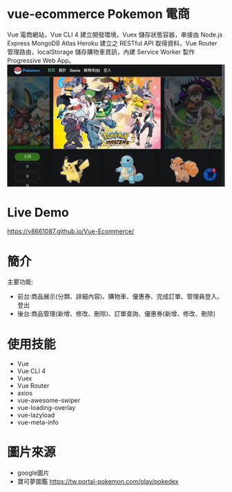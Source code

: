 # vue-ecommerce Pokemon 電商

Vue 電商網站，Vue CLI 4 建立開發環境，Vuex 儲存狀態容器，串接由 Node.js Express MongoDB Atlas Heroku 建立之 RESTful API 取得資料，Vue Router 管理路由，localStorage 儲存購物車資訊，內建 Service Worker 製作 Progressive Web App。
<img src="src/assets/vue-ecommerce-1.jpg">

# Live Demo

<a href="https://v8661087.github.io/Vue-Ecommerce/" target="_blank">https://v8661087.github.io/Vue-Ecommerce/</a>

# 簡介

主要功能:

<ul>
<li>前台:商品展示(分類、詳細內容)、購物車、優惠券、完成訂單、管理員登入、登出</li>
<li>後台:商品管理(新增、修改、刪除)、訂單查詢、優惠券(新增、修改、刪除)</li>
</ul>

# 使用技能

<ul>
<li>Vue</li>
<li>Vue CLI 4</li>
<li>Vuex</li>
<li>Vue Router</li>
<li>axios</li>
<li>vue-awesome-swiper</li>
<li>vue-loading-overlay</li>
<li>vue-lazyload</li>
<li>vue-meta-info</li>
</ul>

# 圖片來源

<ul>
<li>google圖片</li>
<li>寶可夢圖鑑 <a href="https://tw.portal-pokemon.com/play/pokedex">https://tw.portal-pokemon.com/play/pokedex</li>
</ul>
